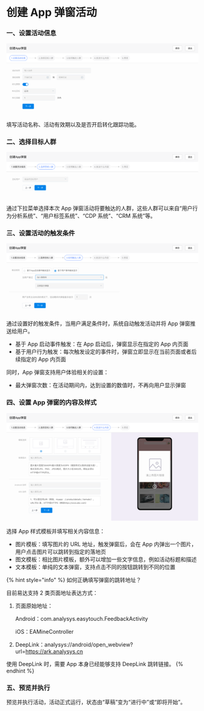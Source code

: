 # 创建 App 弹窗活动

### 一、设置活动信息

![&#x7B2C;&#x4E00;&#x6B65;&#xFF1A;&#x8BBE;&#x7F6E;&#x6D3B;&#x52A8;&#x4FE1;&#x606F;](../../.gitbook/assets/image%20%289%29.png)

填写活动名称、活动有效期以及是否开启转化跟踪功能。

### 二、选择目标人群

![&#x7B2C;&#x4E8C;&#x6B65;&#xFF1A;&#x9009;&#x62E9;&#x76EE;&#x6807;&#x4EBA;&#x7FA4;](../../.gitbook/assets/image%20%2815%29.png)

通过下拉菜单选择本次 App 弹窗活动将要触达的人群，这些人群可以来自“用户行为分析系统”、“用户标签系统”、“CDP 系统”、“CRM 系统”等。

### 三、设置活动的触发条件

![&#x7B2C;&#x4E09;&#x6B65;&#xFF1A;&#x8BBE;&#x7F6E;&#x6D3B;&#x52A8;&#x89E6;&#x53D1;&#x6761;&#x4EF6;](../../.gitbook/assets/image%20%2813%29.png)

通过设置好的触发条件，当用户满足条件时，系统自动触发活动并将 App 弹窗推送给用户。

* 基于 App 启动事件触发：在 App 启动后，弹窗显示在指定的 App 内页面
* 基于用户行为触发：每次触发设定的事件时，弹窗立即显示在当前页面或者后续指定的 App 内页面

同时，App 弹窗支持用户体验相关的设置：

* 最大弹窗次数：在活动期间内，达到设置的数值时，不再向用户显示弹窗

### 四、设置 App 弹窗的内容及样式

![&#x7B2C;&#x56DB;&#x6B65;&#xFF1A;&#x8BBE;&#x7F6E; App &#x5F39;&#x7A97;&#x7684;&#x6837;&#x5F0F;](../../.gitbook/assets/image%20%2823%29.png)

选择 App 样式模板并填写相关内容信息：

* 图片模板：填写图片的 URL 地址，触发弹窗后，会在 App 内弹出一个图片，用户点击图片可以跳转到指定的落地页
* 图文模板：相比图片模板，额外可以增加一些文字信息，例如活动标题和描述
* 文本模板：单纯的文本弹窗，支持点击不同的按钮跳转到不同的位置

{% hint style="info" %}
如何正确填写弹窗的跳转地址？

目前易达支持 2 类页面地址表达方式：

1. 页面原始地址：

   Android：com.analysys.easytouch.FeedbackActivity

   iOS：EAMineController

2. DeepLink：analysys://android/open\_webview?url=https://ark.analysys.cn

使用 DeepLink 时，需要 App 本身已经能够支持 DeepLink 跳转链接。
{% endhint %}

### 五、预览并执行

预览并执行活动，活动正式运行，状态由“草稿”变为“进行中”或“即将开始”。

